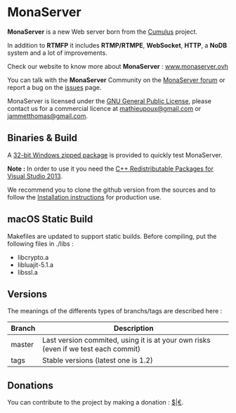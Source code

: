 MonaServer
===========

**MonaServer** is a new Web server born from the [Cumulus](https://github.com/OpenRTMFP/Cumulus) project.

In addition to **RTMFP** it includes **RTMP/RTMPE**, **WebSocket**, **HTTP**, a **NoDB** system and a lot of improvements.

Check our website to know more about **MonaServer** : www.monaserver.ovh

You can talk with the **MonaServer** Community on the [MonaServer forum](https://groups.google.com/forum/#!forum/monaserver) or report a bug on the [issues](https://github.com/MonaSolutions/MonaServer/issues) page.

MonaServer is licensed under the [GNU General Public License], please contact us for a commercial licence at mathieupoux@gmail.com or jammetthomas@gmail.com.

Binaries & Build
------------------

A [32-bit Windows zipped package](https://sourceforge.net/projects/monaserver/files/MonaServer_1.2_Win32.zip/download) is provided to quickly test MonaServer.

**Note :** In order to use it you need the [C++ Redistributable Packages for Visual Studio 2013](http://www.microsoft.com/en-us/download/details.aspx?id=40784).

We recommend you to clone the github version from the sources and to follow the [Installation instructions](http://www.monaserver.ovh/installation.html) for production use.

macOS Static Build
------------------
Makefiles are updated to support static builds. Before compiling, put the following files in ./libs :
* libcrypto.a
* libluajit-5.1.a
* libssl.a


Versions
-----------

The meanings of the differents types of branchs/tags are described here :

| Branch        | Description                                                                        |
| ------------- |------------------------------------------------------------------------------------|
| master        | Last version commited, using it is at your own risks (even if we test each commit) |
| tags          | Stable versions (latest one is 1.2)                                                |

Donations
-------------

You can contribute to the project by making a donation : [$]|[€].

[GNU General Public License]: http://www.gnu.org/licenses/ "www.gnu.org/licenses"
[$]: https://www.paypal.com/cgi-bin/webscr?cmd=_s-xclick&hosted_button_id=VXMEGJ2MFVP4C "Donation US"
[€]: https://www.paypal.com/cgi-bin/webscr?cmd=_s-xclick&hosted_button_id=LW2NA26CNLS6G "Donation EU"
